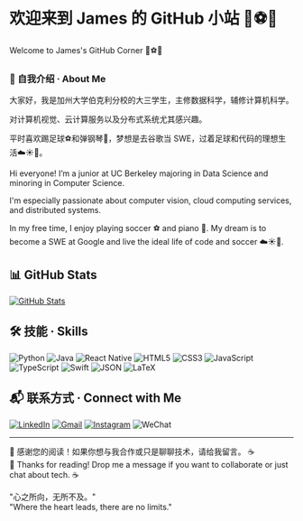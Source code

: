 # 欢迎来到 James 的 GitHub 小站 🍻⚽️🎹  
Welcome to James's GitHub Corner 🍻⚽️🎹  

### 👋 自我介绍 · About Me

大家好，我是加州大学伯克利分校的大三学生，主修数据科学，辅修计算机科学。  

对计算机视觉、云计算服务以及分布式系统尤其感兴趣。  

平时喜欢踢足球⚽️和弹钢琴🎹，梦想是去谷歌当 SWE，过着足球和代码的理想生活☁️☀️🌈。  


Hi everyone! I’m a junior at UC Berkeley majoring in Data Science and minoring in Computer Science.  

I'm especially passionate about computer vision, cloud computing services, and distributed systems.  

In my free time, I enjoy playing soccer ⚽️ and piano 🎹. My dream is to become a SWE at Google and live the ideal life of code and soccer ☁️☀️🌈.  


## 📊 GitHub Stats

[![GitHub Stats](https://gh-readme-profile.vercel.app/api?username=Yaowwwwww&theme=tokyonight&hide=forks,issues&show=reviews&border_width=0&border_radius=12.8&title_color=55f5ff&text_color=55f5ff&icon_color=f29edc&border_color=d7d7d7&stroke_color=797979&username_color=f29edc)](https://github.com/Yaowwwwww)

## 🛠️ 技能 · Skills

![Python](https://img.shields.io/badge/Python-3776AB?style=for-the-badge&logo=python&logoColor=white)
![Java](https://img.shields.io/badge/Java-007396?style=for-the-badge&logo=java&logoColor=white)
![React Native](https://img.shields.io/badge/React_Native-20232A?style=for-the-badge&logo=react&logoColor=61DAFB)
![HTML5](https://img.shields.io/badge/HTML5-E34F26?style=for-the-badge&logo=html5&logoColor=white)
![CSS3](https://img.shields.io/badge/CSS3-1572B6?style=for-the-badge&logo=css3&logoColor=white)
![JavaScript](https://img.shields.io/badge/JavaScript-F7DF1E?style=for-the-badge&logo=javascript&logoColor=black)
![TypeScript](https://img.shields.io/badge/TypeScript-3178C6?style=for-the-badge&logo=typescript&logoColor=white)
![Swift](https://img.shields.io/badge/Swift-FA7343?style=for-the-badge&logo=swift&logoColor=white)
![JSON](https://img.shields.io/badge/JSON-000000?style=for-the-badge&logo=json&logoColor=white)
![LaTeX](https://img.shields.io/badge/LaTeX-008080?style=for-the-badge&logo=latex&logoColor=white)

## 📬 联系方式 · Connect with Me

[![LinkedIn](https://img.shields.io/badge/LinkedIn-0A66C2?style=for-the-badge&logo=linkedin&logoColor=white)](https://www.linkedin.com/in/james-yao-wang/)
[![Gmail](https://img.shields.io/badge/Gmail-D14836?style=for-the-badge&logo=gmail&logoColor=white)](mailto:yaoww@berkeley.edu)
[![Instagram](https://img.shields.io/badge/Instagram-E4405F?style=for-the-badge&logo=instagram&logoColor=white)](https://instagram.com/jameswang233)
![WeChat](https://img.shields.io/badge/WeChat-07C160?style=for-the-badge&logo=wechat&logoColor=white)

---

💬 感谢您的阅读！如果你想与我合作或只是聊聊技术，请给我留言。 ☕️  
💬 Thanks for reading! Drop me a message if you want to collaborate or just chat about tech. ☕️  

"心之所向，无所不及。"  
"Where the heart leads, there are no limits."
